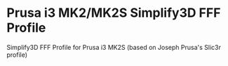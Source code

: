 # Prusa i3 MK2/MK2S Simplify3D FFF Profile
Simplify3D FFF Profile for Prusa i3 MK2S (based on Joseph Prusa's Slic3r profile)
